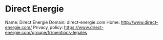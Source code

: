
# Direct Energie

Name: Direct Energie
Domain: direct-energie.com
Home: http://www.direct-energie.com/
Privacy_policy: https://www.direct-energie.com/groupe/fr/mentions-legales
